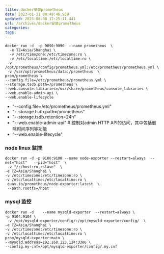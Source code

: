 ```yaml
---
title: docker安装prometheus
date: 2023-01-31 09:49:46.939
updated: 2023-08-08 17:25:11.441
url: /archives/docker安装prometheus
categories: 
tags: 
---
```


```
docker run -d  -p 9090:9090  --name prometheus  \
  -e TZ=Asia/Shanghai \
  -v /etc/timezone:/etc/timezone:ro \
  -v /etc/localtime:/etc/localtime:ro \
 -v /opt/prometheus/config/prometheus.yml:/etc/prometheus/prometheus.yml \
 -v /var/opt/prometheus/data:/prometheus  \
prom/prometheus \
--config.file=/etc/prometheus/prometheus.yml \
--storage.tsdb.path=/prometheus \
--web.console.libraries=/usr/share/prometheus/console_libraries \
--web.enable-admin-api \
--web.enable-lifecycle 
```


- "--config.file=/etc/prometheus/prometheus.yml"
- "--storage.tsdb.path=/prometheus"
- "--storage.tsdb.retention=24h"
- "--web.enable-admin-api"  # 控制对admin HTTP API的访问，其中包括删除时间序列等功能
- "--web.enable-lifecycle"
### node linux 监控
```
docker run -d -p 9100:9100 --name node-exporter --restart=always  --net="host"   --pid="host"  \
 -v "/:/host:ro,rslave"  \
-e TZ=Asia/Shanghai \
-v /etc/timezone:/etc/timezone:ro \
-v /etc/localtime:/etc/localtime:ro \
 quay.io/prometheus/node-exporter:latest  \
 --path.rootfs=/host
```

### mysql  监控
```
docker run -d    --name mysqld-exporter  --restart=always \
-p 9104:9104 \
 -v /opt/mysqld-exporter/config/:/opt/mysqld-exporter/config/  \
-e TZ=Asia/Shanghai \
-v /etc/timezone:/etc/timezone:ro \
-v /etc/localtime:/etc/localtime:ro \
prom/mysqld-exporter:main \
--mysqld.address=192.168.123.124:3306 \
--config.my-cnf=/opt/mysqld-exporter/config/.my.cnf 
```